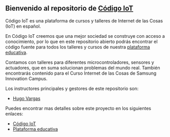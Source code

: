 ## Bienvenido al repositorio de  [Código IoT](https://www.codigoiot.com/)

Código IoT es una plataforma de cursos y talleres de Internet de las Cosas (IoT) en español. 
 
En Código IoT creemos que una mejor sociedad se construye con acceso a conocimiento, por lo que en este repositorio abierto podrás encontrar el código fuente para todos los talleres y cursos de nuestra [plataforma educativa](https://edu.codigoiot.com/).

Contamos con talleres para diferentes microcontroladores, sensores y actuadores, que en suma solucionan problemas del mundo real.  También encontrarás contenido para el Curso Internet de las Cosas de Samsung Innovation Campus.

Los instructores principales y gestores de este repositorio son:

 - [Hugo Vargas](https://github.com/hugoescalpelo)

Puedes encontrar mas detalles sobre este proyecto en los siguientes enlaces:

 - [Código IoT](https://www.codigoiot.com/)
 - [Plataforma educativa](https://edu.codigoiot.com/)
 